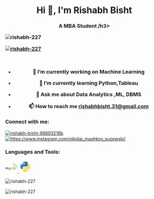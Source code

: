 <h1 align="center">Hi 👋, I'm Rishabh Bisht</h1>
<h3 align="center">A MBA Student /h3>

<p align="left"> <img src="https://komarev.com/ghpvc/?username=rishabh-227&label=Profile%20views&color=0e75b6&style=flat" alt="rishabh-227" /> </p>

<p align="left"> <a href="https://github.com/ryo-ma/github-profile-trophy"><img src="https://github-profile-trophy.vercel.app/?username=rishabh-227" alt="rishabh-227" /></a> </p>

<p align="left"> <a href="https://twitter.com/" target="blank"><img src="https://img.shields.io/twitter/follow/?logo=twitter&style=for-the-badge" alt="" /></a> </p>

- 🔭 I’m currently working on **Machine Learning**

- 🌱 I’m currently learning **Python,Tableau**

- 💬 Ask me about **Data Analytics ,ML, DBMS**

- 📫 How to reach me **rishabhbisht.31@gmail.com**

<h3 align="left">Connect with me:</h3>
<p align="left">
<a href="https://linkedin.com/in/rishabh-bisht-96893218b" target="blank"><img align="center" src="https://raw.githubusercontent.com/rahuldkjain/github-profile-readme-generator/master/src/images/icons/Social/linked-in-alt.svg" alt="rishabh-bisht-96893218b" height="30" width="40" /></a>
<a href="https://instagram.com/https://www.instagram.com/nikolai_mashkov_suzewski/" target="blank"><img align="center" src="https://raw.githubusercontent.com/rahuldkjain/github-profile-readme-generator/master/src/images/icons/Social/instagram.svg" alt="https://www.instagram.com/nikolai_mashkov_suzewski/" height="30" width="40" /></a>
</p>

<h3 align="left">Languages and Tools:</h3>
<p align="left"> <a href="https://www.mysql.com/" target="_blank" rel="noreferrer"> <img src="https://raw.githubusercontent.com/devicons/devicon/master/icons/mysql/mysql-original-wordmark.svg" alt="mysql" width="40" height="40"/> </a> <a href="https://www.python.org" target="_blank" rel="noreferrer"> <img src="https://raw.githubusercontent.com/devicons/devicon/master/icons/python/python-original.svg" alt="python" width="40" height="40"/> </a> </p>

<p><img align="center" src="https://github-readme-stats.vercel.app/api/top-langs?username=rishabh-227&show_icons=true&locale=en&layout=compact" alt="rishabh-227" /></p>

<p><img align="center" src="https://github-readme-streak-stats.herokuapp.com/?user=rishabh-227&" alt="rishabh-227" /></p>

